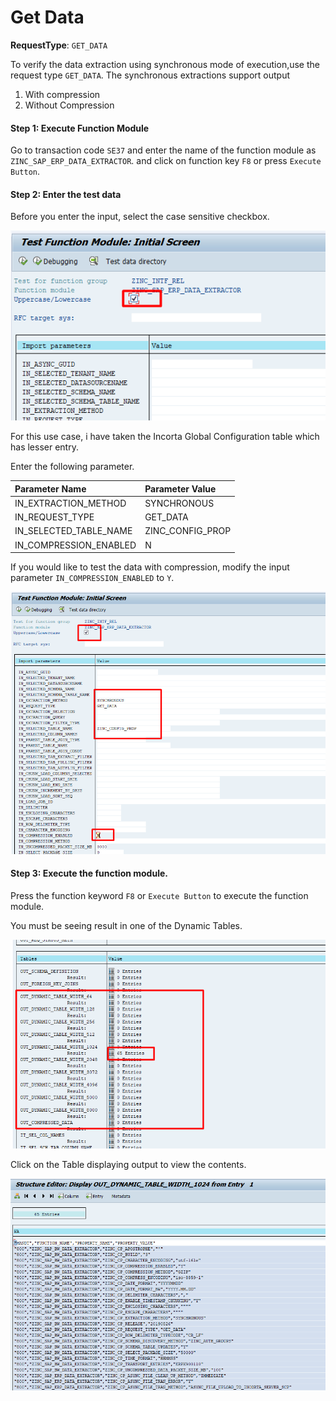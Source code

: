 # Get Data

**RequestType**: `GET_DATA`

To verify the data extraction using synchronous mode of execution,use the request type `GET_DATA`.
The synchronous extractions support output

1. With compression
2. Without Compression

#### Step 1: Execute Function Module

Go to transaction code `SE37` and enter the name of the function module as `ZINC_SAP_ERP_DATA_EXTRACTOR`.
and click on function key `F8` or press `Execute Button`.

#### Step 2: Enter the test data

Before you enter the input, select the case sensitive checkbox.

<img src="sap-tables/assets/images/case-sensitive-param.png" width="700" />

For this use case, i have taken the Incorta Global Configuration table which has lesser entry.

Enter the following parameter.

| Parameter Name         | Parameter Value  |
| :--------------------- | :--------------- |
| IN_EXTRACTION_METHOD   | SYNCHRONOUS      |
| IN_REQUEST_TYPE        | GET_DATA         |
| IN_SELECTED_TABLE_NAME | ZINC_CONFIG_PROP |
| IN_COMPRESSION_ENABLED | N                |

If you would like to test the data with compression, modify the input parameter `IN_COMPRESSION_ENABLED` to `Y`.

<img src="sap-tables/assets/images/get-data.png" width="700" />

#### Step 3: Execute the function module.

Press the function keyword `F8` or `Execute Button` to execute the function module.

You must be seeing result in one of the Dynamic Tables.

<img src="sap-tables/assets/images/get-data-output.png" width="700" />

Click on the Table displaying output to view the contents.

<img src="sap-tables/assets/images/get-data-output-detail.png" width="700" />
